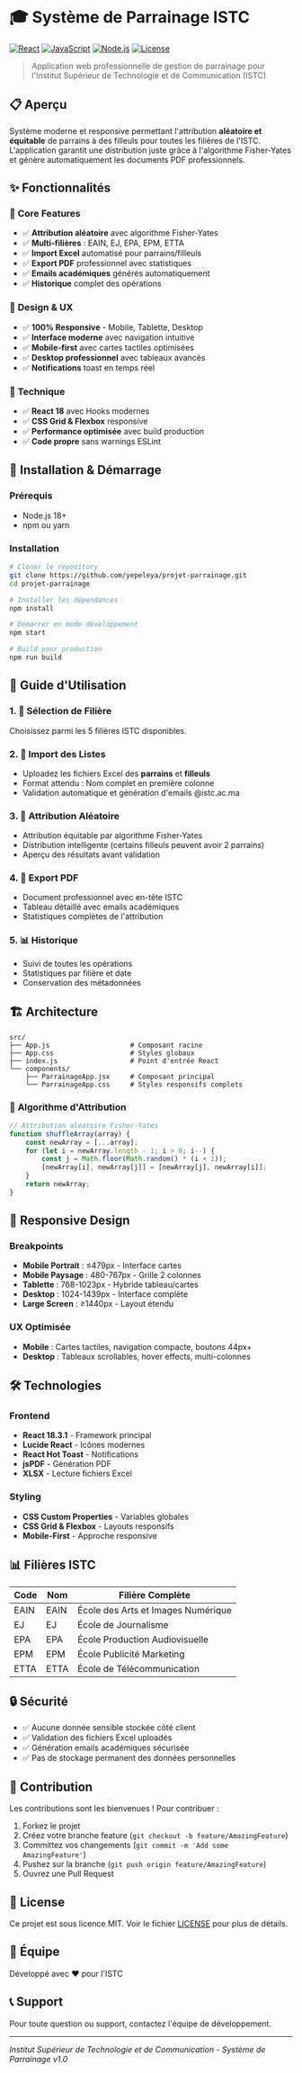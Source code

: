 # 🎓 Système de Parrainage ISTC

[![React](https://img.shields.io/badge/React-18.3.1-61dafb?logo=react)](https://reactjs.org/)
[![JavaScript](https://img.shields.io/badge/JavaScript-ES6+-f7df1e?logo=javascript)](https://javascript.info/)
[![Node.js](https://img.shields.io/badge/Node.js-20+-339933?logo=node.js)](https://nodejs.org/)
[![License](https://img.shields.io/badge/License-MIT-blue.svg)](LICENSE)

> Application web professionnelle de gestion de parrainage pour l'Institut Supérieur de Technologie et de Communication (ISTC)

## 📋 **Aperçu**

Système moderne et responsive permettant l'attribution **aléatoire et équitable** de parrains à des filleuls pour toutes les filières de l'ISTC. L'application garantit une distribution juste grâce à l'algorithme Fisher-Yates et génère automatiquement les documents PDF professionnels.

## ✨ **Fonctionnalités**

### 🎯 **Core Features**
- ✅ **Attribution aléatoire** avec algorithme Fisher-Yates
- ✅ **Multi-filières** : EAIN, EJ, EPA, EPM, ETTA
- ✅ **Import Excel** automatisé pour parrains/filleuls
- ✅ **Export PDF** professionnel avec statistiques
- ✅ **Emails académiques** générés automatiquement
- ✅ **Historique** complet des opérations

### 📱 **Design & UX**
- ✅ **100% Responsive** - Mobile, Tablette, Desktop
- ✅ **Interface moderne** avec navigation intuitive
- ✅ **Mobile-first** avec cartes tactiles optimisées
- ✅ **Desktop professionnel** avec tableaux avancés
- ✅ **Notifications** toast en temps réel

### 🔧 **Technique**
- ✅ **React 18** avec Hooks modernes
- ✅ **CSS Grid & Flexbox** responsive
- ✅ **Performance optimisée** avec build production
- ✅ **Code propre** sans warnings ESLint

## 🚀 **Installation & Démarrage**

### Prérequis
- Node.js 18+ 
- npm ou yarn

### Installation
```bash
# Cloner le repository
git clone https://github.com/yepeleya/projet-parrainage.git
cd projet-parrainage

# Installer les dépendances
npm install

# Démarrer en mode développement
npm start

# Build pour production
npm run build
```

## 📖 **Guide d'Utilisation**

### 1. 🎯 **Sélection de Filière**
Choisissez parmi les 5 filières ISTC disponibles.

### 2. 📁 **Import des Listes**
- Uploadez les fichiers Excel des **parrains** et **filleuls**
- Format attendu : Nom complet en première colonne
- Validation automatique et génération d'emails @istc.ac.ma

### 3. 🎲 **Attribution Aléatoire**
- Attribution équitable par algorithme Fisher-Yates
- Distribution intelligente (certains filleuls peuvent avoir 2 parrains)
- Aperçu des résultats avant validation

### 4. 📄 **Export PDF**
- Document professionnel avec en-tête ISTC
- Tableau détaillé avec emails académiques
- Statistiques complètes de l'attribution

### 5. 📊 **Historique**
- Suivi de toutes les opérations
- Statistiques par filière et date
- Conservation des métadonnées

## 🏗️ **Architecture**

```
src/
├── App.js                    # Composant racine
├── App.css                   # Styles globaux
├── index.js                  # Point d'entrée React
└── components/
    ├── ParrainageApp.jsx     # Composant principal
    └── ParrainageApp.css     # Styles responsifs complets
```

### 🎯 **Algorithme d'Attribution**
```javascript
// Attribution aléatoire Fisher-Yates
function shuffleArray(array) {
    const newArray = [...array];
    for (let i = newArray.length - 1; i > 0; i--) {
        const j = Math.floor(Math.random() * (i + 1));
        [newArray[i], newArray[j]] = [newArray[j], newArray[i]];
    }
    return newArray;
}
```

## 📱 **Responsive Design**

### Breakpoints
- **Mobile Portrait** : ≤479px - Interface cartes
- **Mobile Paysage** : 480-767px - Grille 2 colonnes
- **Tablette** : 768-1023px - Hybride tableau/cartes
- **Desktop** : 1024-1439px - Interface complète
- **Large Screen** : ≥1440px - Layout étendu

### UX Optimisée
- **Mobile** : Cartes tactiles, navigation compacte, boutons 44px+
- **Desktop** : Tableaux scrollables, hover effects, multi-colonnes

## 🛠️ **Technologies**

### Frontend
- **React 18.3.1** - Framework principal
- **Lucide React** - Icônes modernes
- **React Hot Toast** - Notifications
- **jsPDF** - Génération PDF
- **XLSX** - Lecture fichiers Excel

### Styling
- **CSS Custom Properties** - Variables globales
- **CSS Grid & Flexbox** - Layouts responsifs
- **Mobile-First** - Approche responsive

## 📊 **Filières ISTC**

| Code | Nom | Filière Complète |
|------|-----|------------------|
| EAIN | EAIN | École des Arts et Images Numérique |
| EJ | EJ | École de Journalisme |
| EPA | EPA | École Production Audiovisuelle |
| EPM | EPM | École Publicité Marketing |
| ETTA | ETTA | École de Télécommunication |

## 🔒 **Sécurité**

- ✅ Aucune donnée sensible stockée côté client
- ✅ Validation des fichiers Excel uploadés
- ✅ Génération emails académiques sécurisée
- ✅ Pas de stockage permanent des données personnelles

## 🤝 **Contribution**

Les contributions sont les bienvenues ! Pour contribuer :

1. Forkez le projet
2. Créez votre branche feature (`git checkout -b feature/AmazingFeature`)
3. Committez vos changements (`git commit -m 'Add some AmazingFeature'`)
4. Pushez sur la branche (`git push origin feature/AmazingFeature`)
5. Ouvrez une Pull Request

## 📄 **License**

Ce projet est sous licence MIT. Voir le fichier [LICENSE](LICENSE) pour plus de détails.

## 👥 **Équipe**

Développé avec ❤️ pour l'ISTC

## 📞 **Support**

Pour toute question ou support, contactez l'équipe de développement.

---

*Institut Supérieur de Technologie et de Communication - Système de Parrainage v1.0*